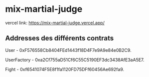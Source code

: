# mix-martial-judge

vercel link: https://mix-martial-judge.vercel.app/


## Addresses des différents contrats
User - 0xF576558Cb8404FEd1443f18D4F7e9A9e84e0B2C9.

UserFactory - 0xa2Cf755aD51Cf6C55C5190EF3dc3438AfE3aA5E7.

Fight - 0xf6541074F5E8f1fa1120FD75DFf60456Ae692fa9.
